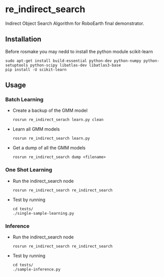 # re_indirect_search

Indirect Object Search Algorithm for RoboEarth final demonstrator.

## Installation 

Before rosmake you may nedd to install the python module scikit-learn

	sudo apt-get install build-essential python-dev python-numpy python-setuptools python-scipy libatlas-dev libatlas3-base
	pip install -U scikit-learn 

## Usage

### Batch Learning
-	Create a backup of the GMM model

		rosrun re_indirect_serach learn.py clean 
-	Learn all GMM models

		rosrun re_indirect_search learn.py
-	Get a dump of all the GMM models

		rosrun re_indirect_search dump <filename>


### One Shot Learning 
-	Run the indirect_search node 

		rosrun re_indirect_search re_indirect_search
-	Test by running

		cd tests/
		./single-sample-learning.py

 
### Inference 
-	Run the indirect_search node 

		rosrun re_indirect_search re_indirect_search
-	Test by running

		cd tests/
		./sample-inference.py

 

